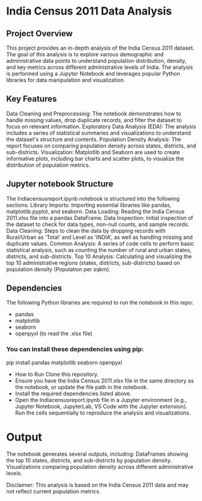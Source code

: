 # India Census 2011 Data Analysis
## Project Overview
This project provides an in-depth analysis of the India Census 2011 dataset. The goal of this analysis is to explore various demographic and administrative data points to understand population distribution, density, and key metrics across different administrative levels of India.
The analysis is performed using a Jupyter Notebook and leverages popular Python libraries for data manipulation and visualization.
## Key Features
Data Cleaning and Preprocessing: The notebook demonstrates how to handle missing values, drop duplicate records, and filter the dataset to focus on relevant information.
Exploratory Data Analysis (EDA): The analysis includes a series of statistical summaries and visualizations to understand the dataset's structure and contents.
Population Density Analysis: The report focuses on comparing population density across states, districts, and sub-districts.
Visualization: Matplotlib and Seaborn are used to create informative plots, including bar charts and scatter plots, to visualize the distribution of population metrics.
## Jupyter notebook Structure
The Indiacensusreport.ipynb notebook is structured into the following sections:
Library Imports: Importing essential libraries like pandas, matplotlib.pyplot, and seaborn.
Data Loading: Reading the India Census 2011.xlsx file into a pandas DataFrame.
Data Inspection: Initial inspection of the dataset to check for data types, non-null counts, and sample records.
Data Cleaning: Steps to clean the data by dropping records with Rural/Urban as 'Total' and Level as 'INDIA', as well as handling missing and duplicate values.
Common Analysis: A series of code cells to perform basic statistical analysis, such as counting the number of rural and urban states, districts, and sub-districts.
Top 10 Analysis: Calculating and visualizing the top 10 administrative regions (states, districts, sub-districts) based on population density (Population per sqkm).
## Dependencies
The following Python libraries are required to run the notebook in this repo:
* pandas
* matplotlib
* seaborn
* openpyxl (to read the .xlsx file)

### You can install these dependencies using pip:
pip install pandas matplotlib seaborn openpyxl
* How to Run
Clone this repository.
* Ensure you have the India Census 2011.xlsx file in the same directory as the notebook, or update the file path in the notebook.
* Install the required dependencies listed above.
* Open the Indiacensusreport.ipynb file in a Jupyter environment (e.g., Jupyter Notebook, JupyterLab, VS Code with the Jupyter extension).
Run the cells sequentially to reproduce the analysis and visualizations.
# Output
The notebook generates several outputs, including:
DataFrames showing the top 10 states, districts, and sub-districts by population density.
Visualizations comparing population density across different administrative levels.

Disclaimer: This analysis is based on the India Census 2011 data and may not reflect current population metrics.
